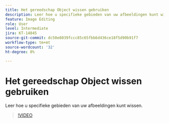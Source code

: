 ```yaml
---
title: Het gereedschap Object wissen gebruiken
description: Leer hoe u specifieke gebieden van uw afbeeldingen kunt wissen
feature: Image Editing
role: User
level: Intermediate
jira: KT-14845
source-git-commit: dc50e8039fccc85c65fbb6d436ce18f5d90b91f7
workflow-type: tm+mt
source-wordcount: '32'
ht-degree: 0%

---
```


# Het gereedschap Object wissen gebruiken

Leer hoe u specifieke gebieden van uw afbeeldingen kunt wissen.

>[!VIDEO](https://video.tv.adobe.com/v/3427019?quality=12&learn=on&hidetitle=true)
